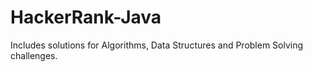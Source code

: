 # HackerRank-Java

Includes solutions for Algorithms, Data Structures and Problem Solving challenges.
